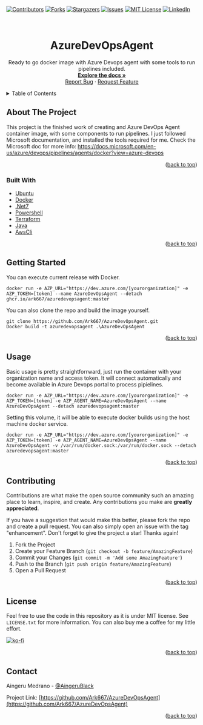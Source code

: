 
<!-- PROJECT SHIELDS -->
<!--
*** I'm using markdown "reference style" links for readability.
*** Reference links are enclosed in brackets [ ] instead of parentheses ( ).
*** See the bottom of this document for the declaration of the reference variables
*** for contributors-url, forks-url, etc. This is an optional, concise syntax you may use.
*** https://www.markdownguide.org/basic-syntax/#reference-style-links
-->
[![Contributors][contributors-shield]][contributors-url]
[![Forks][forks-shield]][forks-url]
[![Stargazers][stars-shield]][stars-url]
[![Issues][issues-shield]][issues-url]
[![MIT License][license-shield]][license-url]
[![LinkedIn][linkedin-shield]][linkedin-url]


<!-- PROJECT LOGO -->
<br />
<div align="center">
  <!-- <a href="https://github.com/Ark667/AzureDevOpsAgent">
    <img src="images/logo.png" alt="Logo" width="80" height="80">
  </a> -->

<h1 align="center">AzureDevOpsAgent</h1>

  <p align="center">
    Ready to go docker image with Azure Devops agent with some tools to run pipelines included.
    <br />
    <a href="https://github.com/Ark667/AzureDevOpsAgent"><strong>Explore the docs »</strong></a>
    <br />    
    <a href="https://github.com/Ark667/AzureDevOpsAgent/issues">Report Bug</a>
    ·
    <a href="https://github.com/Ark667/AzureDevOpsAgent/issues">Request Feature</a>
  </p>
</div>


<!-- TABLE OF CONTENTS -->
<details>
  <summary>Table of Contents</summary>
  <ol>
    <li>
      <a href="#about-the-project">About The Project</a>
      <ul>
        <li><a href="#built-with">Built With</a></li>
      </ul>
    </li>
    <li><a href="#getting-started">Getting Started</a></li>
    <li><a href="#usage">Usage</a></li>
    <!-- <li><a href="#roadmap">Roadmap</a></li> -->
    <li><a href="#contributing">Contributing</a></li>
    <li><a href="#license">License</a></li>
    <li><a href="#contact">Contact</a></li>
    <!-- <li><a href="#acknowledgments">Acknowledgments</a></li> -->
  </ol>
</details>

<!-- ABOUT THE PROJECT -->
## About The Project

<!-- [![Product Name Screen Shot][product-screenshot]](https://example.com) -->

This project is the finished work of creating and Azure DevOps Agent container image, with some components to run pipelines. I just followed Microsoft documentation, and installed the tools required for me.
Check the Microsoft doc for more info: https://docs.microsoft.com/en-us/azure/devops/pipelines/agents/docker?view=azure-devops

<p align="right">(<a href="#top">back to top</a>)</p>

### Built With

* [Ubuntu](https://ubuntu.com/)
* [Docker](https://www.docker.com/)
* [.Net7](https://dotnet.microsoft.com/download/dotnet/7.0)
* [Powershell](https://docs.microsoft.com/powershell/)
* [Terraform](https://www.terraform.io/)
* [Java](https://www.java.com/)
* [AwsCli](https://aws.amazon.com/es/cli/)

<p align="right">(<a href="#top">back to top</a>)</p>

<!-- GETTING STARTED -->
## Getting Started

You can execute current release with Docker.

```pws
docker run -e AZP_URL="https://dev.azure.com/[yourorganization]" -e AZP_TOKEN=[token] --name AzureDevOpsAgent --detach ghcr.io/ark667/azuredevopsagent:master
```

You can also clone the repo and build the image yourself.

```pws
git clone https://github.com/Ark667/AzureDevOpsAgent.git
Docker build -t azuredevopsagent .\AzureDevOpsAgent
```


<p align="right">(<a href="#top">back to top</a>)</p>


<!-- USAGE EXAMPLES -->
## Usage

Basic usage is pretty straightforrward, just run the container with your organization name and access token. It will connect automatically and become available in Azure Devops portal to process pipielines.

```pws
docker run -e AZP_URL="https://dev.azure.com/[yourorganization]" -e AZP_TOKEN=[token] -e AZP_AGENT_NAME=AzureDevOpsAgent --name AzureDevOpsAgent --detach azuredevopsagent:master
```

Setting this volume, it will be able to execute docker builds using the host machine docker service.

```pws
docker run -e AZP_URL="https://dev.azure.com/[yourorganization]" -e AZP_TOKEN=[token] -e AZP_AGENT_NAME=AzureDevOpsAgent --name AzureDevOpsAgent -v /var/run/docker.sock:/var/run/docker.sock --detach azuredevopsagent:master
```

<p align="right">(<a href="#top">back to top</a>)</p>


<!-- CONTRIBUTING -->
## Contributing

Contributions are what make the open source community such an amazing place to learn, inspire, and create. Any contributions you make are **greatly appreciated**.

If you have a suggestion that would make this better, please fork the repo and create a pull request. You can also simply open an issue with the tag "enhancement".
Don't forget to give the project a star! Thanks again!

1. Fork the Project
2. Create your Feature Branch (`git checkout -b feature/AmazingFeature`)
3. Commit your Changes (`git commit -m 'Add some AmazingFeature'`)
4. Push to the Branch (`git push origin feature/AmazingFeature`)
5. Open a Pull Request

<p align="right">(<a href="#top">back to top</a>)</p>


<!-- LICENSE -->
## License

Feel free to use the code in this repository as it is under MIT license. See `LICENSE.txt` for more information. You can also buy me a coffee for my little effort.

[![ko-fi](https://ko-fi.com/img/githubbutton_sm.svg)](https://ko-fi.com/I2I16OYC5)

<p align="right">(<a href="#top">back to top</a>)</p>


<!-- CONTACT -->
## Contact

Aingeru Medrano - [@AingeruBlack](https://twitter.com/AingeruBlack) <!-- - email@email_client.com -->

Project Link: [https://github.com/Ark667/AzureDevOpsAgent](https://github.com/Ark667/AzureDevOpsAgent)

<p align="right">(<a href="#top">back to top</a>)</p>


<!-- ACKNOWLEDGMENTS
## Acknowledgments

* []()

<p align="right">(<a href="#top">back to top</a>)</p> -->


<!-- MARKDOWN LINKS & IMAGES -->
<!-- https://www.markdownguide.org/basic-syntax/#reference-style-links -->
[contributors-shield]: https://img.shields.io/github/contributors/Ark667/AzureDevOpsAgent.svg?style=for-the-badge
[contributors-url]: https://github.com/Ark667/AzureDevOpsAgent/graphs/contributors
[forks-shield]: https://img.shields.io/github/forks/Ark667/AzureDevOpsAgent.svg?style=for-the-badge
[forks-url]: https://github.com/Ark667/AzureDevOpsAgent/network/members
[stars-shield]: https://img.shields.io/github/stars/Ark667/AzureDevOpsAgent.svg?style=for-the-badge
[stars-url]: https://github.com/Ark667/AzureDevOpsAgent/stargazers
[issues-shield]: https://img.shields.io/github/issues/Ark667/AzureDevOpsAgent.svg?style=for-the-badge
[issues-url]: https://github.com/Ark667/AzureDevOpsAgent/issues
[license-shield]: https://img.shields.io/github/license/Ark667/AzureDevOpsAgent.svg?style=for-the-badge
[license-url]: https://github.com/Ark667/AzureDevOpsAgent/blob/master/LICENSE.txt
[linkedin-shield]: https://img.shields.io/badge/-LinkedIn-black.svg?style=for-the-badge&logo=linkedin&colorB=555
[linkedin-url]: https://www.linkedin.com/in/aingeru/
[product-screenshot]: images/screenshot.png
